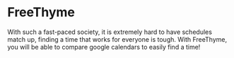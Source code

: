 # FreeThyme
With such a fast-paced society, it is extremely hard to have schedules match up, finding a time that works for everyone is tough. With FreeThyme, you will be able to compare google calendars to easily find a time!
